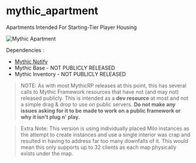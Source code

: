 # mythic_apartment
Apartments Intended For Starting-Tier Player Housing

![Mythic Apartment](https://i.imgur.com/ZHjErSY.jpg)

Dependencies :

- [Mythic Notify](https://github.com/mythicrp/mythic_notify)
- Mythic Base - NOT PUBLICLY RELEASED
- Mythic Inventory - NOT PUBLICLY RELEASED

>NOTE: As with most MythicRP releases at this point, this has several calls to Mythic Framework resources that have not (and may not) released publicly. This is intended as a **dev resource** at most and not a simple drag & drop to use on public servers. **Do not make any issues asking for it to be made to work on a public framework or why it isn't plug n' play.**

 > Extra Note: This version is using individually placed Milo instances as the attempt to create instances and use a single interior was crap and resulted in having to address far too many downfalls of it. This would mean this only supports up to 32 clients as each map physically exists under the map.